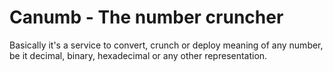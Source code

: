 Canumb - The number cruncher
============================

Basically it's a service to convert, crunch or deploy meaning of any number, be it decimal, binary, hexadecimal or any other representation.

